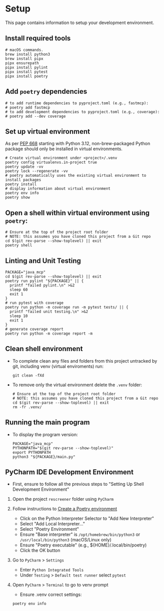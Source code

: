 # Setup

This page contains information to setup your development environment.

## Install required tools

```shell
# macOS commands.
brew install python3
brew install pipx
pipx ensurepath
pipx install pylint
pipx install pytest
pipx install poetry
```

## Add `poetry` dependencies

```shell
# to add runtime dependencies to pyproject.toml (e.g., fastmcp):
# poetry add fastmcp
# to add development dependencies to pyproject.toml (e.g., coverage):
# poetry add --dev coverage
```

## Set up virtual environment

As per [PEP 668](https://peps.python.org/pep-0668/) starting with Python 3.12,
non-brew-packaged Python package should only be installed in virtual
environments.

```shell
# Create virtual environment under <project>/.venv
poetry config virtualenvs.in-project true
poetry update -vv
poetry lock --regenerate -vv
# poetry automatically uses the existing virtual environment to install packages
poetry install
# display information about virtual environment 
poetry env info
poetry show
```

## Open a shell within virtual environment using `poetry`:

```shell
# Ensure at the top of the project root folder
# NOTE: this assumes you have cloned this project from a Git repo
cd $(git rev-parse --show-toplevel) || exit
poetry shell
```

## Linting and Unit Testing

   ```shell
   PACKAGE="java_mcp"
   cd $(git rev-parse --show-toplevel) || exit
   poetry run pylint "${PACKAGE}" || {
     printf "failed pylint.\n" >&2
     sleep 60
     exit 1
   }
   # run pytest with coverage
   poetry run python -m coverage run -m pytest tests/ || {
     printf "failed unit testing.\n" >&2
     sleep 10
     exit 1
   }
   # generate coverage report
   poetry run python -m coverage report -m
   ```

## Clean shell environment

- To complete clean any files and folders from this project untracked by git,
  including venv (virtual enviroments) run:

    ```shell
    git clean -fXd
    ```

- To remove only the virtual environment delete the `.venv` folder:

    ```shell
    # Ensure at the top of the project root folder
    # NOTE: this assumes you have cloned this project from a Git repo
    cd $(git rev-parse --show-toplevel) || exit
    rm -fr .venv/
    ```

## Running the main program

- To display the program version:

    ```shell
    PACKAGE="java_mcp"
    PYTHONPATH="$(git rev-parse --show-toplevel)"
    export PYTHONPATH
    python3 "${PACKAGE}/main.py"
    ```

## PyCharm IDE Development Environment

- First, ensure to follow all the previous steps to "Setting Up Shell
  Development Environment"

1. Open the project `rescreener` folder using `PyCharm`
2. Follow instructions
   to [Create a Poetry environment](https://www.jetbrains.com/help/pycharm/poetry.html#poetry-env)
    - Click on the Python Interpreter Selector to "Add New Interpreter"
    - Select "Add Local Interpreter..."
    - Select "Poetry Environment"
    - Ensure "Base interpreter" is `/opt/homebrew/bin/python3` or
      `/usr/local/bin/python3` (macOS/Linux only)
    - Ensure "Poetry executable" (e.g., ${HOME}/.local/bin/poetry)
    - Click the OK button
3. Go to `PyCharm` > `Settings`
    - Enter `Python Integrated Tools`
    - Under `Testing` > `Default test runner` select `pytest`
4. Open `PyCharm` > `Terminal` to go to venv prompt
    - Ensure .venv correct settings:

    ```shell
    poetry env info
    ```

